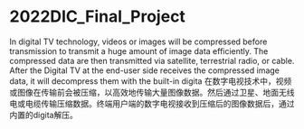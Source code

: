 # 2022DIC_Final_Project
In digital TV technology, videos or images will be compressed before  transmission to transmit a huge amount of image data efficiently. The compressed  data are then transmitted via satellite, terrestrial radio, or cable. After the Digital  TV at the end-user side receives the compressed image data, it will decompress  them with the built-in digita
在数字电视技术中，视频或图像在传输前会被压缩，以高效地传输大量图像数据。然后通过卫星、地面无线电或电缆传输压缩数据。终端用户端的数字电视接收到压缩后的图像数据后，通过内置的digita解压。
